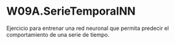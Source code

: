 # W09A.SerieTemporalNN
Ejercicio para entrenar una red neuronal que permita predecir el comportamiento de una serie de tiempo.
